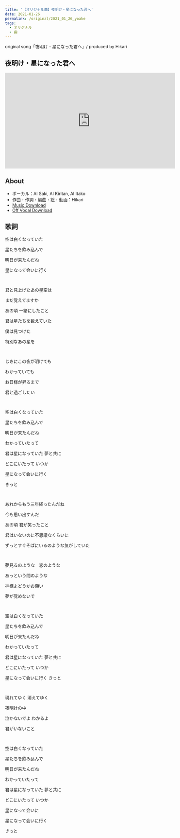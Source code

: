 ```yaml
---
title: '【オリジナル曲】夜明け・星になった君へ'
date: 2021-01-26
permalink: /original/2021_01_26_yoake
tags:
  - オリジナル
  - 曲
---
```


original song「夜明け・星になった君へ」/ produced by Hikari

## 夜明け・星になった君へ

<iframe width="560" height="315" src="https://www.youtube.com/embed/JsfBBRQdCd4" frameborder="0" allow="autoplay; encrypted-media" allowfullscreen></iframe>


## About

* ボーカル：AI Saki, AI Kiritan, AI Itako
* 作曲・作詞・編曲・絵・動画：Hikari
* [Music Download](https://drive.google.com/file/d/19Xyi_hl99g8hOzDtMJZuuWbt5dkOVllH/view?usp=sharing)
* [Off Vocal Download](https://drive.google.com/file/d/1x7HF9OD02yLfFDGcCxdK692KRsYSbXlU/view?usp=sharing)

## 歌詞

空は白くなっていた

星たちを飲み込んで　

明日が来たんだね　

星になって会いに行く

<br/>

君と見上げたあの星空は

まだ覚えてますか

あの頃 一緒にしたこと

君は星たちを数えていた　

僕は見つけた　

特別なあの星を

<br/>

じきにこの夜が明けても　

わかっていても

お日様が昇るまで　

君と過ごしたい

<br/>

空は白くなっていた  

星たちを飲み込んで  

明日が来たんだね 

わかっていたって

君は星になっていた 夢と共に 

どこにいたって いつか 

星になって会いに行く 

きっと

<br/>

あれからもう三年経ったんだね　

今も思い出すんだ　

あの頃 君が笑ったこと

君はいないのに不思議なくらいに　　

ずっとすぐそばにいるのような気がしていた

<br/>

夢見るのような　恋のような　

あっという間のような

神様よどうかお願い

夢が覚めないで

<br/>

空は白くなっていた  

星たちを飲み込んで  

明日が来たんだね 

わかっていたって

君は星になっていた 夢と共に 

どこにいたって いつか 

星になって会いに行く きっと

<br/>

現れてゆく 消えてゆく　

夜明けの中

泣かないでよ わかるよ　

君がいないこと

<br/>

空は白くなっていた  

星たちを飲み込んで  

明日が来たんだね 

わかっていたって

君は星になっていた 夢と共に 

どこにいたって いつか 

星になって会いに　

星になって会いに行く 

きっと
